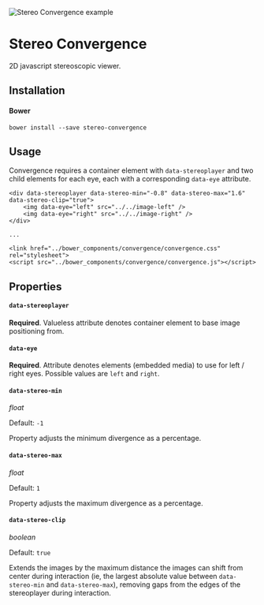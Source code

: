 ![Stereo Convergence example](http://i.giphy.com/3o6ozDEG1tnY7hmbsc.gif)

# Stereo Convergence

2D javascript stereoscopic viewer.

## Installation

#### Bower
```
bower install --save stereo-convergence
```

## Usage

Convergence requires a container element with `data-stereoplayer` and two child elements for each eye, each with a corresponding `data-eye` attribute.

```
<div data-stereoplayer data-stereo-min="-0.8" data-stereo-max="1.6" data-stereo-clip="true">
	<img data-eye="left" src="../../image-left" />
	<img data-eye="right" src="../../image-right" />
</div>

...

<link href="../bower_components/convergence/convergence.css" rel="stylesheet">
<script src="../bower_components/convergence/convergence.js"></script>
```

## Properties

#### `data-stereoplayer`

**Required**. Valueless attribute denotes container element to base image positioning from.

#### `data-eye`

**Required**. Attribute denotes elements (embedded media) to use for left / right eyes. Possible values are `left` and `right`.

#### `data-stereo-min`

_float_

Default: `-1`

Property adjusts the minimum divergence as a percentage.

#### `data-stereo-max`

_float_

Default: `1`

Property adjusts the maximum divergence as a percentage.

#### `data-stereo-clip`

_boolean_

Default: `true`

Extends the images by the maximum distance the images can shift from center during interaction (ie, the largest absolute value between `data-stereo-min` and `data-stereo-max`), removing gaps from the edges of the stereoplayer during interaction.

